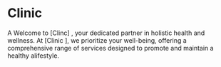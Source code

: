 # Clinic
A Welcome to [Clinc] , your dedicated partner in holistic health and wellness. At [Clinic ], we prioritize your well-being, offering a comprehensive range of services designed to promote and maintain a healthy alifestyle.
